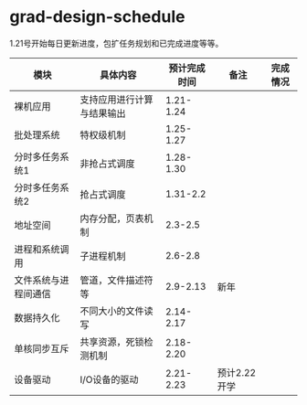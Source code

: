 # grad-design-schedule

1.21号开始每日更新进度，包扩任务规划和已完成进度等等。

|  模块   | 具体内容  | 预计完成时间 | 备注 | 完成情况 |
|  ----  | ----  |  ----   | ----  | ---- |
|裸机应用|支持应用进行计算与结果输出 |1.21-1.24|
|批处理系统| 特权级机制| 1.25-1.27 |
|分时多任务系统1|非抢占式调度|1.28-1.30|
|分时多任务系统2|抢占式调度|1.31-2.2|
|地址空间|内存分配，页表机制|2.3-2.5|
|进程和系统调用|子进程机制|2.6-2.8|
|文件系统与进程间通信|管道，文件描述符等|2.9-2.13|新年|
|数据持久化|不同大小的文件读写|2.14-2.17|
|单核同步互斥|共享资源，死锁检测机制|2.18-2.20|
|设备驱动|I/O设备的驱动|2.21-2.23|预计2.22开学|

